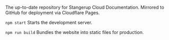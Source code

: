 The up-to-date repository for Stangerup Cloud Documentation.
Mirrored to GitHub for deployment via Cloudflare Pages.

`npm start`
Starts the development server.

`npm run build`
Bundles the website into static files for production.
